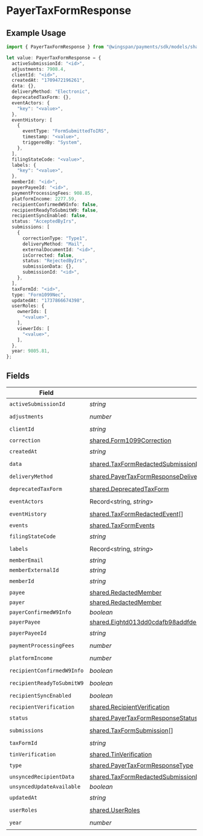 # PayerTaxFormResponse

## Example Usage

```typescript
import { PayerTaxFormResponse } from "@wingspan/payments/sdk/models/shared";

let value: PayerTaxFormResponse = {
  activeSubmissionId: "<id>",
  adjustments: 7908.4,
  clientId: "<id>",
  createdAt: "1709472196261",
  data: {},
  deliveryMethod: "Electronic",
  deprecatedTaxForm: {},
  eventActors: {
    "key": "<value>",
  },
  eventHistory: [
    {
      eventType: "FormSubmittedToIRS",
      timestamp: "<value>",
      triggeredBy: "System",
    },
  ],
  filingStateCode: "<value>",
  labels: {
    "key": "<value>",
  },
  memberId: "<id>",
  payerPayeeId: "<id>",
  paymentProcessingFees: 908.85,
  platformIncome: 2277.59,
  recipientConfirmedW9Info: false,
  recipientReadyToSubmitW9: false,
  recipientSyncEnabled: false,
  status: "AcceptedByIrs",
  submissions: [
    {
      correctionType: "Type1",
      deliveryMethod: "Mail",
      externalDocumentId: "<id>",
      isCorrected: false,
      status: "RejectedByIrs",
      submissionData: {},
      submissionId: "<id>",
    },
  ],
  taxFormId: "<id>",
  type: "Form1099Nec",
  updatedAt: "1737866674398",
  userRoles: {
    ownerIds: [
      "<value>",
    ],
    viewerIds: [
      "<value>",
    ],
  },
  year: 9805.81,
};
```

## Fields

| Field                                                                                                                                                                             | Type                                                                                                                                                                              | Required                                                                                                                                                                          | Description                                                                                                                                                                       |
| --------------------------------------------------------------------------------------------------------------------------------------------------------------------------------- | --------------------------------------------------------------------------------------------------------------------------------------------------------------------------------- | --------------------------------------------------------------------------------------------------------------------------------------------------------------------------------- | --------------------------------------------------------------------------------------------------------------------------------------------------------------------------------- |
| `activeSubmissionId`                                                                                                                                                              | *string*                                                                                                                                                                          | :heavy_check_mark:                                                                                                                                                                | N/A                                                                                                                                                                               |
| `adjustments`                                                                                                                                                                     | *number*                                                                                                                                                                          | :heavy_check_mark:                                                                                                                                                                | N/A                                                                                                                                                                               |
| `clientId`                                                                                                                                                                        | *string*                                                                                                                                                                          | :heavy_check_mark:                                                                                                                                                                | N/A                                                                                                                                                                               |
| `correction`                                                                                                                                                                      | [shared.Form1099Correction](../../../sdk/models/shared/form1099correction.md)                                                                                                     | :heavy_minus_sign:                                                                                                                                                                | N/A                                                                                                                                                                               |
| `createdAt`                                                                                                                                                                       | *string*                                                                                                                                                                          | :heavy_check_mark:                                                                                                                                                                | N/A                                                                                                                                                                               |
| `data`                                                                                                                                                                            | [shared.TaxFormRedactedSubmissionData](../../../sdk/models/shared/taxformredactedsubmissiondata.md)                                                                               | :heavy_check_mark:                                                                                                                                                                | N/A                                                                                                                                                                               |
| `deliveryMethod`                                                                                                                                                                  | [shared.PayerTaxFormResponseDeliveryMethod](../../../sdk/models/shared/payertaxformresponsedeliverymethod.md)                                                                     | :heavy_check_mark:                                                                                                                                                                | N/A                                                                                                                                                                               |
| `deprecatedTaxForm`                                                                                                                                                               | [shared.DeprecatedTaxForm](../../../sdk/models/shared/deprecatedtaxform.md)                                                                                                       | :heavy_check_mark:                                                                                                                                                                | N/A                                                                                                                                                                               |
| `eventActors`                                                                                                                                                                     | Record<string, *string*>                                                                                                                                                          | :heavy_check_mark:                                                                                                                                                                | N/A                                                                                                                                                                               |
| `eventHistory`                                                                                                                                                                    | [shared.TaxFormRedactedEvent](../../../sdk/models/shared/taxformredactedevent.md)[]                                                                                               | :heavy_check_mark:                                                                                                                                                                | N/A                                                                                                                                                                               |
| `events`                                                                                                                                                                          | [shared.TaxFormEvents](../../../sdk/models/shared/taxformevents.md)                                                                                                               | :heavy_minus_sign:                                                                                                                                                                | N/A                                                                                                                                                                               |
| `filingStateCode`                                                                                                                                                                 | *string*                                                                                                                                                                          | :heavy_check_mark:                                                                                                                                                                | N/A                                                                                                                                                                               |
| `labels`                                                                                                                                                                          | Record<string, *string*>                                                                                                                                                          | :heavy_check_mark:                                                                                                                                                                | N/A                                                                                                                                                                               |
| `memberEmail`                                                                                                                                                                     | *string*                                                                                                                                                                          | :heavy_minus_sign:                                                                                                                                                                | N/A                                                                                                                                                                               |
| `memberExternalId`                                                                                                                                                                | *string*                                                                                                                                                                          | :heavy_minus_sign:                                                                                                                                                                | N/A                                                                                                                                                                               |
| `memberId`                                                                                                                                                                        | *string*                                                                                                                                                                          | :heavy_check_mark:                                                                                                                                                                | N/A                                                                                                                                                                               |
| `payee`                                                                                                                                                                           | [shared.RedactedMember](../../../sdk/models/shared/redactedmember.md)                                                                                                             | :heavy_minus_sign:                                                                                                                                                                | N/A                                                                                                                                                                               |
| `payer`                                                                                                                                                                           | [shared.RedactedMember](../../../sdk/models/shared/redactedmember.md)                                                                                                             | :heavy_minus_sign:                                                                                                                                                                | N/A                                                                                                                                                                               |
| `payerConfirmedW9Info`                                                                                                                                                            | *boolean*                                                                                                                                                                         | :heavy_minus_sign:                                                                                                                                                                | N/A                                                                                                                                                                               |
| `payerPayee`                                                                                                                                                                      | [shared.Eightd013dd0cdafb98addfde478aafc44fc8914592071f79bc8d2aa0096744c099f](../../../sdk/models/shared/eightd013dd0cdafb98addfde478aafc44fc8914592071f79bc8d2aa0096744c099f.md) | :heavy_minus_sign:                                                                                                                                                                | N/A                                                                                                                                                                               |
| `payerPayeeId`                                                                                                                                                                    | *string*                                                                                                                                                                          | :heavy_check_mark:                                                                                                                                                                | N/A                                                                                                                                                                               |
| `paymentProcessingFees`                                                                                                                                                           | *number*                                                                                                                                                                          | :heavy_check_mark:                                                                                                                                                                | N/A                                                                                                                                                                               |
| `platformIncome`                                                                                                                                                                  | *number*                                                                                                                                                                          | :heavy_check_mark:                                                                                                                                                                | N/A                                                                                                                                                                               |
| `recipientConfirmedW9Info`                                                                                                                                                        | *boolean*                                                                                                                                                                         | :heavy_check_mark:                                                                                                                                                                | N/A                                                                                                                                                                               |
| `recipientReadyToSubmitW9`                                                                                                                                                        | *boolean*                                                                                                                                                                         | :heavy_check_mark:                                                                                                                                                                | N/A                                                                                                                                                                               |
| `recipientSyncEnabled`                                                                                                                                                            | *boolean*                                                                                                                                                                         | :heavy_check_mark:                                                                                                                                                                | N/A                                                                                                                                                                               |
| `recipientVerification`                                                                                                                                                           | [shared.RecipientVerification](../../../sdk/models/shared/recipientverification.md)                                                                                               | :heavy_minus_sign:                                                                                                                                                                | N/A                                                                                                                                                                               |
| `status`                                                                                                                                                                          | [shared.PayerTaxFormResponseStatus](../../../sdk/models/shared/payertaxformresponsestatus.md)                                                                                     | :heavy_check_mark:                                                                                                                                                                | N/A                                                                                                                                                                               |
| `submissions`                                                                                                                                                                     | [shared.TaxFormSubmission](../../../sdk/models/shared/taxformsubmission.md)[]                                                                                                     | :heavy_check_mark:                                                                                                                                                                | N/A                                                                                                                                                                               |
| `taxFormId`                                                                                                                                                                       | *string*                                                                                                                                                                          | :heavy_check_mark:                                                                                                                                                                | N/A                                                                                                                                                                               |
| `tinVerification`                                                                                                                                                                 | [shared.TinVerification](../../../sdk/models/shared/tinverification.md)                                                                                                           | :heavy_minus_sign:                                                                                                                                                                | N/A                                                                                                                                                                               |
| `type`                                                                                                                                                                            | [shared.PayerTaxFormResponseType](../../../sdk/models/shared/payertaxformresponsetype.md)                                                                                         | :heavy_check_mark:                                                                                                                                                                | N/A                                                                                                                                                                               |
| `unsyncedRecipientData`                                                                                                                                                           | [shared.TaxFormRedactedSubmissionData](../../../sdk/models/shared/taxformredactedsubmissiondata.md)                                                                               | :heavy_minus_sign:                                                                                                                                                                | N/A                                                                                                                                                                               |
| `unsyncedUpdateAvailable`                                                                                                                                                         | *boolean*                                                                                                                                                                         | :heavy_minus_sign:                                                                                                                                                                | N/A                                                                                                                                                                               |
| `updatedAt`                                                                                                                                                                       | *string*                                                                                                                                                                          | :heavy_check_mark:                                                                                                                                                                | N/A                                                                                                                                                                               |
| `userRoles`                                                                                                                                                                       | [shared.UserRoles](../../../sdk/models/shared/userroles.md)                                                                                                                       | :heavy_check_mark:                                                                                                                                                                | N/A                                                                                                                                                                               |
| `year`                                                                                                                                                                            | *number*                                                                                                                                                                          | :heavy_check_mark:                                                                                                                                                                | N/A                                                                                                                                                                               |